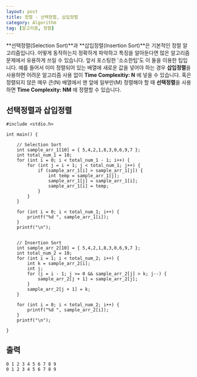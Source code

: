 ```yaml
---
layout: post
title: 정렬 - 선택정렬, 삽입정렬
category: Algorithm
tag: [알고리즘, 정렬]
---
```


**선택정렬(Selection Sort)**과 **삽입정렬(Insertion Sort)**은 기본적인 정렬 알고리즘입니다. 어떻게 동작하는지 정확하게 파악하고 특징을 알아둔다면 많은 알고리즘 문제에서 유용하게 쓰일 수 있습니다. 앞서 포스팅한 '소소한팁'도 이 둘을 이용한 팁입니다. 예를 들어서 이미 정렬되어 있는 배열에 새로운 값을 넣어야 하는 경우 **삽입정렬**을 사용하면 어려운 알고리즘 사용 없이 **Time Complexitiy: N** 에 넣을 수 있습니다. 혹은 정렬되지 않은 매우 큰(N) 배열에서 맨 앞에 일부만(M) 정렬해야 할 때 **선택정렬**을 사용하면 **Time Complexity: NM** 에 정렬할 수 있습니다.

## 선택정렬과 삽입정렬
```
#include <stdio.h>

int main() {

	// Selection Sort
	int sample_arr_1[10] = { 5,4,2,1,8,3,0,6,9,7 };
	int total_num_1 = 10;
	for (int i = 0; i < total_num_1 - 1; i++) {
		for (int j = i + 1; j < total_num_1; j++) {
			if (sample_arr_1[i] > sample_arr_1[j]) {
				int temp = sample_arr_1[j];
				sample_arr_1[j] = sample_arr_1[i];
				sample_arr_1[i] = temp;
			}
		}
	}

	for (int i = 0; i < total_num_1; i++) {
		printf("%d ", sample_arr_1[i]);
	}
	printf("\n");


	// Insertion Sort
	int sample_arr_2[10] = { 5,4,2,1,8,3,0,6,9,7 };
	int total_num_2 = 10;
	for (int i = 1; i < total_num_2; i++) {
		int k = sample_arr_2[i];
		int j;
		for (j = i - 1; j >= 0 && sample_arr_2[j] > k; j--) {
			sample_arr_2[j + 1] = sample_arr_2[j];
		}
		sample_arr_2[j + 1] = k;
	}

	for (int i = 0; i < total_num_2; i++) {
		printf("%d ", sample_arr_2[i]);
	}
	printf("\n");

}
```

## 출력
```
0 1 2 3 4 5 6 7 8 9
0 1 2 3 4 5 6 7 8 9
```